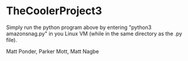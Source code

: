 # TheCoolerProject3
Simply run the python program above by entering "python3 amazonsnag.py" in you Linux VM (while in the same directory as the .py file).

Matt Ponder, Parker Mott, Matt Nagbe
